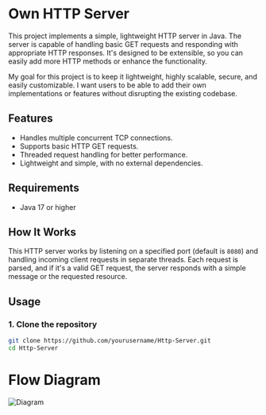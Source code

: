 # Own HTTP Server

This project implements a simple, lightweight HTTP server in Java. The server is capable of handling basic GET requests and responding with appropriate HTTP responses. It's designed to be extensible, so you can easily add more HTTP methods or enhance the functionality.

My goal for this project is to keep it lightweight, highly scalable, secure, and easily customizable. I want users to be able to add their own implementations or features without disrupting the existing codebase.

## Features
- Handles multiple concurrent TCP connections.
- Supports basic HTTP GET requests.
- Threaded request handling for better performance.
- Lightweight and simple, with no external dependencies.

## Requirements
- Java 17 or higher

## How It Works

This HTTP server works by listening on a specified port (default is `8080`) and handling incoming client requests in separate threads. Each request is parsed, and if it's a valid GET request, the server responds with a simple message or the requested resource.

## Usage

### 1. Clone the repository
```bash
git clone https://github.com/yourusername/Http-Server.git
cd Http-Server
```
# Flow Diagram
<img src="https://github.com/ajaynegi45/Http-Server/blob/main/project-structure/httpserver.png"  alt="Diagram" />
